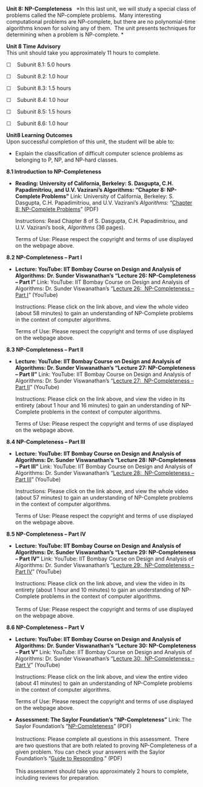 **Unit 8: NP-Completeness** <span id="8"></span> 
*In this last unit, we will study a special class of problems called the
NP-complete problems.  Many interesting computational problems are
NP-complete, but there are no polynomial-time algorithms known for
solving any of them.  The unit presents techniques for determining when
a problem is NP-complete. *

**Unit 8 Time Advisory**  
This unit should take you approximately 11 hours to complete.  
  
 ☐    Subunit 8.1: 5.0 hours  
  
 ☐    Subunit 8.2: 1.0 hour  
  
 ☐    Subunit 8.3: 1.5 hours  
  
 ☐    Subunit 8.4: 1.0 hour  
  
 ☐    Subunit 8.5: 1.5 hours  
  
 ☐    Subunit 8.6: 1.0 hour

**Unit8 Learning Outcomes**  
Upon successful completion of this unit, the student will be able to:  
  
-   Explain the classification of difficult computer science problems as
    belonging to P, NP, and NP-hard classes.

**8.1 Introduction to NP-Completeness** <span id="8.1"></span> 
-   **Reading: University of California, Berkeley: S. Dasgupta, C.H.
    Papadimitriou, and U.V. Vazirani’s Algorithms: “Chapter 8:
    NP-Complete Problems”**
    Link: University of California, Berkeley: S. Dasgupta, C.H.
    Papadimitriou, and U.V. Vazirani’s *Algorithms:* “[Chapter 8:
    NP-Complete
    Problems](http://novellaqalive2.mhhe.com/sites/dl/premium/0073523402/instructor/364486/Chapter8.pdf)”
    (PDF)  
      
     Instructions: Read Chapter 8 of S. Dasgupta, C.H. Papadimitriou,
    and U.V. Vazirani’s book, *Algorithms* (36 pages).  
      
     Terms of Use: Please respect the copyright and terms of use
    displayed on the webpage above.

**8.2 NP-Completeness – Part I** <span id="8.2"></span> 
-   **Lecture: YouTube: IIT Bombay Course on Design and Analysis of
    Algorithms: Dr. Sunder Viswanathan’s “Lecture 26: NP-Completeness –
    Part I”**
    Link: YouTube: IIT Bombay Course on Design and Analysis of
    Algorithms: Dr. Sunder Viswanathan’s “[Lecture 26:  NP-Completeness
    – Part I](http://www.youtube.com/watch?v=id7k6gUkZ8Y)” (YouTube)  
      
     Instructions: Please click on the link above, and view the whole
    video (about 58 minutes) to gain an understanding of NP-Complete
    problems in the context of computer algorithms.    
      
     Terms of Use: Please respect the copyright and terms of use
    displayed on the webpage above. 

**8.3 NP-Completeness – Part II** <span id="8.3"></span> 
-   **Lecture: YouTube: IIT Bombay Course on Design and Analysis of
    Algorithms: Dr. Sunder Viswanathan’s “Lecture 27: NP-Completeness –
    Part II”**
    Link: YouTube: IIT Bombay Course on Design and Analysis of
    Algorithms: Dr. Sunder Viswanathan’s “[Lecture 27:  NP-Completeness
    – Part
    II](http://www.youtube.com/watch?v=76n4BjlL1cs&feature=relmfu)”
    (YouTube)  
      
     Instructions: Please click on the link above, and view the video in
    its entirety (about 1 hour and 16 minutes) to gain an understanding
    of NP-Complete problems in the context of computer algorithms.    
      
     Terms of Use: Please respect the copyright and terms of use
    displayed on the webpage above. 

**8.4 NP-Completeness – Part III** <span id="8.4"></span> 
-   **Lecture: YouTube: IIT Bombay Course on Design and Analysis of
    Algorithms: Dr. Sunder Viswanathan’s “Lecture 28: NP-Completeness –
    Part III”**
    Link: YouTube: IIT Bombay Course on Design and Analysis of
    Algorithms: Dr. Sunder Viswanathan’s “[Lecture 28:  NP-Completeness
    – Part III](http://www.youtube.com/watch?v=bE4d4IiOEQk)” (YouTube)  
      
     Instructions: Please click on the link above, and view the whole
    video (about 57 minutes) to gain an understanding of NP-Complete
    problems in the context of computer algorithms.    
      
     Terms of Use: Please respect the copyright and terms of use
    displayed on the webpage above. 

**8.5 NP-Completeness – Part IV** <span id="8.5"></span> 
-   **Lecture: YouTube: IIT Bombay Course on Design and Analysis of
    Algorithms: Dr. Sunder Viswanathan’s “Lecture 29: NP-Completeness –
    Part IV”**
    Link: YouTube: IIT Bombay Course on Design and Analysis of
    Algorithms: Dr. Sunder Viswanathan’s “[Lecture 29:  NP-Completeness
    – Part
    IV](http://www.youtube.com/watch?v=eOrxeu3GNrI&feature=relmfu)”
    (YouTube)  
      
     Instructions: Please click on the link above, and view the video in
    its entirety (about 1 hour and 10 minutes) to gain an understanding
    of NP-Complete problems in the context of computer algorithms.   
        
     Terms of Use: Please respect the copyright and terms of use
    displayed on the webpage above. 

**8.6 NP-Completeness – Part V** <span id="8.6"></span> 
-   **Lecture: YouTube: IIT Bombay Course on Design and Analysis of
    Algorithms: Dr. Sunder Viswanathan’s “Lecture 30: NP-Completeness –
    Part V”**
    Link: YouTube: IIT Bombay Course on Design and Analysis of
    Algorithms: Dr. Sunder Viswanathan’s “[Lecture 30:  NP-Completeness
    – Part
    V](http://www.youtube.com/watch?v=8Rlh-95PJa4&feature=relmfu)”
    (YouTube)  
      
     Instructions: Please click on the link above, and view the entire
    video (about 41 minutes) to gain an understanding of NP-Complete
    problems in the context of computer algorithms.    
      
     Terms of Use: Please respect the copyright and terms of use
    displayed on the webpage above. 

-   **Assessment: The Saylor Foundation’s “NP-Completeness”**
    Link: The Saylor Foundation’s
    “[NP-Completeness](http://www.saylor.org/site/wp-content/uploads/2012/06/CS303-Unit8NP-CompletenessAssignment-FINAL.pdf)”
    (PDF)  
        
     Instructions: Please complete all questions in this assessment.
     There are two questions that are both related to proving
    NP-Completeness of a given problem. You can check your answers with
    the Saylor Foundation’s “[Guide to
    Responding](http://www.saylor.org/site/wp-content/uploads/2012/06/CS303-Unit8NP-CompletenessAnswerKey-FINAL.pdf).”
    (PDF)  
        
     This assessment should take you approximately 2 hours to complete,
    including reviews for preparation.



